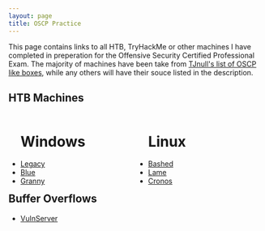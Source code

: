```yaml
---
layout: page
title: OSCP Practice
---
```


<p class="message">
  This page contains links to all HTB, TryHackMe or other machines I have completed in preperation for the Offensive Security Certified Professional Exam.
  The majority of machines have been take from <a href="https://docs.google.com/spreadsheets/d/1dwSMIAPIam0PuRBkCiDI88pU3yzrqqHkDtBngUHNCw8/edit#gid=1839402159">TJnull's list of OSCP like boxes</a>, while any others will have their souce listed in the description. 
</p>

## HTB Machines
<!-- Make this into a two column list divided into windows and linux machines when you have time -->
<div style="float: left; width: 50%;">
<ul>
  <h1>Windows</h1>
<li><a href="https://lukej2680.github.io/2020/09/20/legacy/">Legacy</a></li>
<li><a href="https://lukej2680.github.io/2020/10/04/blue/">Blue</a></li>
<li><a href="https://lukej2680.github.io/2020/11/01/granny/">Granny</a></li>
</ul>
</div>

<div style="float: right; width: 50%;">
<ul>
  <h1>Linux</h1>
<li><a href="https://lukej2680.github.io/2020/09/27/bashed/">Bashed</a></li>
<li><a href="https://lukej2680.github.io/2020/10/18/lame/">Lame</a></li>
<li><a href="https://lukej2680.github.io/2020/11/08/cronos/">Cronos</a></li>
</ul>
</div>     

<!-- ## TryHackMe -->

## Buffer Overflows
* [VulnServer](https://lukej2680.github.io/2020/10/11/vulnerserver/)
